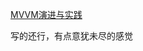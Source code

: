 [MVVM演进与实践](https://yutiantina.github.io/2020/06/18/MVVM%E6%BC%94%E8%BF%9B%E4%B8%8E%E5%AE%9E%E8%B7%B5/)

写的还行，有点意犹未尽的感觉
